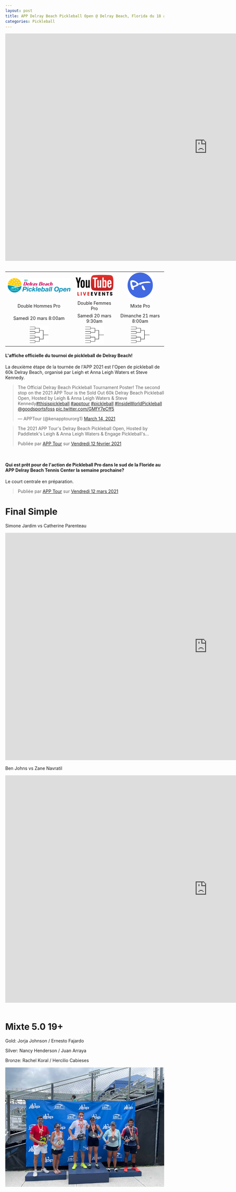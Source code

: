 ```yaml
---
layout: post
title: APP Delray Beach Pickleball Open @ Delray Beach, Florida du 18 au 21 mars 2021
categories: Pickleball
---
```

<!-- Code pour les posts facebook -->
<div id="fb-root"></div>
<script async defer crossorigin="anonymous" src="https://connect.facebook.net/fr_CA/sdk.js#xfbml=1&version=v10.0" nonce="nuCryucA"></script>

<div class="videoWrapper">
<iframe width="1280" height="720" src="https://www.youtube.com/embed/7rKkDUeuxaQ" frameborder="0" allow="accelerometer; autoplay; clipboard-write; encrypted-media; gyroscope; picture-in-picture" allowfullscreen></iframe>
</div>

<br>

<table>
    <tr>
        <td>
            <div style="text-align: center">
                <a href="https://apptour.org/"><img src="/images/DBPO.png" width="280"/></a>
            </div>
        </td>
        <td> 
            <div style="text-align: center">
                <a href="https://www.youtube.com/channel/UCzp8-zq6Qpd3g1ykc8Tj9BA"><img src="/images/youtube-live-stream.png" width="120"/></a>
            </div>
        </td>
        <td>
            <div style="text-align: center">  
                <a href="https://www.pickleballtournaments.com/tournamentinfo.pl?tid=4651"><img src="/images/pt.png" alt="pickleballtournaments.com" width="80"/></a>
            </div>
        </td>
    </tr>
    <tr>
        <td>
            <div style="text-align: center">
            Double Hommes Pro
            </div>
        </td>
        <td>
            <div style="text-align: center">
            Double Femmes Pro
            </div>
        </td>
        <td>
            <div style="text-align: center">
            Mixte Pro
            </div>
        </td>
    </tr>
    <tr>
        <td>
            <div style="text-align: center">
            Samedi 20 mars 8:00am
            </div>
        </td>
        <td>
            <div style="text-align: center">
            Samedi 20 mars 9:30am
            </div>
        </td>
        <td>
            <div style="text-align: center">
            Dimanche 21 mars 8:00am
            </div>
        </td>
    </tr>
    <tr>
        <td>
            <div style="text-align: center">
                <img src="/images/bracket.png" width="60"/><a href=""></a>
            </div>
        </td>
        <td>
            <div style="text-align: center">
            <img src="/images/bracket.png" width="60"/><a href=""></a>
            </div>
        </td>
        <td>
            <div style="text-align: center">
            <img src="/images/bracket.png" width="60"/><a href=""></a>
            </div>
        </td>
    </tr><!--
    <tr>
        <td>
            <div style="text-align: center"><img src="/images/play.png" width="25"/>
                <a href="https://www.youtube.com/watch?v=3zlG9PBS4Nc&t=22253s">Médaille d'or Hommes Ben Johns/Dekel Bar vs Jeff Warnick/Matt Wright</a>
            </div>
        </td>
        <td>
            <div style="text-align: center"><img src="/images/play.png" width="25"/>
                <a href="https://www.youtube.com/watch?v=3zlG9PBS4Nc&t=18225s">Médaille d'or Femmes Simone Jardim/Lucy Kovalova vs Callie Smith/Irina Tereschenko</a>
            </div>
        </td>
        <td>
            <div style="text-align: center">
                Médaille d'or Mixte Simone Jardim/Ben Johns vs Jessie Irvine/Jeffrey Warnick
            </div>
        </td>
    </tr>
    <tr>
        <td>
            <div style="text-align: center">
                vs 
            </div>
        </td>
        <td>
            <div style="text-align: center">
                vs 
            </div>
        </td>
        <td>
            <div style="text-align: center">
                 vs 
            </div>
        </td>
    </tr>-->
</table>

#### L'affiche officielle du tournoi de pickleball de Delray Beach! 
La deuxième étape de la tournée de l'APP 2021 est l'Open de pickleball de 60k Delray Beach, organisé par Leigh et Anna Leigh Waters et Steve Kennedy.

<blockquote class="twitter-tweet"><p lang="en" dir="ltr">The Official Delray Beach Pickleball Tournament Poster! The second stop on the 2021 APP Tour is the Sold Out 60k Delray Beach Pickleball Open, Hosted by Leigh &amp; Anna Leigh Waters &amp; Steve Kennedy<a href="https://twitter.com/hashtag/thisispickleball?src=hash&amp;ref_src=twsrc%5Etfw">#thisispickleball</a> <a href="https://twitter.com/hashtag/apptour?src=hash&amp;ref_src=twsrc%5Etfw">#apptour</a> <a href="https://twitter.com/hashtag/pickleball?src=hash&amp;ref_src=twsrc%5Etfw">#pickleball</a> <a href="https://twitter.com/hashtag/InsideWorldPickleball?src=hash&amp;ref_src=twsrc%5Etfw">#InsideWorldPickleball</a> <a href="https://twitter.com/goodsportsfoss?ref_src=twsrc%5Etfw">@goodsportsfoss</a> <a href="https://t.co/GMfY7eCff5">pic.twitter.com/GMfY7eCff5</a></p>&mdash; APPTour (@kenapptourorg1) <a href="https://twitter.com/kenapptourorg1/status/1371194678415069191?ref_src=twsrc%5Etfw">March 14, 2021</a></blockquote> <script async src="https://platform.twitter.com/widgets.js" charset="utf-8"></script>



<div class="fb-post" data-href="https://www.facebook.com/theapptour/photos/a.137982294324937/279803423476156/" data-width="500" data-show-text="false"><blockquote cite="https://www.facebook.com/theapptour/photos/a.137982294324937/279803423476156/?type=3" class="fb-xfbml-parse-ignore"><p>The 2021 APP Tour&#039;s Delray Beach Pickleball Open, Hosted by Paddletek&#039;s Leigh &amp; Anna Leigh Waters &amp; Engage Pickleball&#039;s...</p>Publiée par <a href="https://www.facebook.com/theapptour/">APP Tour</a> sur&nbsp;<a href="https://www.facebook.com/theapptour/photos/a.137982294324937/279803423476156/?type=3">Vendredi 12 février 2021</a></blockquote></div>

<br>

#### Qui est prêt pour de l'action de Pickleball Pro dans le sud de la Floride au APP Delray Beach Tennis Center la semaine prochaine?
Le court centrale en préparation.
<div class="fb-post" data-href="https://www.facebook.com/theapptour/posts/296701701786328" data-width="500" data-show-text="true"><blockquote cite="https://www.facebook.com/theapptour/posts/296701701786328" class="fb-xfbml-parse-ignore">Publiée par <a href="https://www.facebook.com/theapptour/">APP Tour</a> sur&nbsp;<a href="https://www.facebook.com/theapptour/posts/296701701786328">Vendredi 12 mars 2021</a></blockquote></div>

# Final Simple 
Simone Jardim vs Catherine Parenteau

<div class="videoWrapper">
<iframe width="1280" height="720" src="https://www.youtube.com/embed/cw17tZ9V97E?start=313" frameborder="0" allow="accelerometer; autoplay; clipboard-write; encrypted-media; gyroscope; picture-in-picture" allowfullscreen></iframe>
</div>

Ben Johns vs Zane Navratil

<div class="videoWrapper">
<iframe width="1280" height="720" src="https://www.youtube.com/embed/cw17tZ9V97E?start=5158" frameborder="0" allow="accelerometer; autoplay; clipboard-write; encrypted-media; gyroscope; picture-in-picture" allowfullscreen></iframe>
</div>
<br>

# Mixte 5.0 19+
Gold:	Jorja Johnson / Ernesto Fajardo

Silver:	Nancy Henderson / Juan Arraya

Bronze:	Rachel Koral / Hercilio Cabieses

<img src="/images/ernesto_delray_mixte.jpg"/>

<br>

